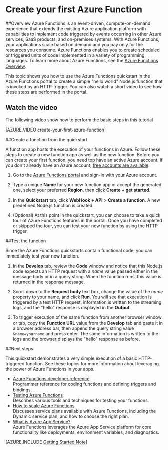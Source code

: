 <properties
   pageTitle="Create your first Azure Function | Microsoft Azure"
   description="Build your first Azure Function, a serverless application, in less than two minutes."
   services="functions"
   documentationCenter="na"
   authors="ggailey777"
   manager="erikre"
   editor=""
   tags=""
   />

<tags
   ms.service="functions"
   ms.devlang="multiple"
   ms.topic="hero-article"
   ms.tgt_pltfrm="multiple"
   ms.workload="na"
   ms.date="04/21/2016"
   ms.author="glenga"/>

# Create your first Azure Function

##Overview
Azure Functions is an event-driven, compute-on-demand experience that extends the existing Azure application platform with capabilities to implement code triggered by events occurring in other Azure services, SaaS products, and on-premises systems. With Azure Functions, your applications scale based on demand and you pay only for the resources you consume. Azure Functions enables you to create scheduled or triggered units of code implemented in a variety of programming languages. To learn more about Azure Functions, see the [Azure Functions Overview](functions-overview.md).

This topic shows you how to use the Azure Functions quickstart in the Azure Functions portal to create a simple "hello world"  Node.js function that is invoked by an HTTP-trigger. You can also watch a short video to see how these steps are performed in the portal.

## Watch the video

The following video show how to perform the basic steps in this tutorial 

[AZURE.VIDEO create-your-first-azure-function]

##Create a function from the quickstart

A function app hosts the execution of your functions in Azure. Follow these steps to create a new function app as well as the new function. Before you can create your first function, you need top have an active Azure account. If you don't already have an Azure account, [free accounts are available](https://azure.microsoft.com/free/).

1. Go to the [Azure Functions portal](https://functions.azure.com/signin) and sign-in with your Azure account.

2. Type a unique **Name** for your new function app or accept the generated one, select your preferred **Region**, then click **Create + get started**. 

3. In the **Quickstart** tab, click **WebHook + API** > **Create a function**. A new predefined Node.js function is created. 

4. (Optional) At this point in the quickstart, you can choose to take a quick tour of Azure Functions features in the portal.	Once you have completed or skipped the tour, you can test your new function by using the HTTP trigger.

##Test the function

Since the Azure Functions quickstarts contain functional code, you can immediately test your new function.

1. In the **Develop** tab, review the **Code** window and notice that this Node.js code expects an HTTP request with a *name* value passed either in the message body or in a query string. When the function runs, this value is returned in the response message.

2. Scroll down to the **Request body** text box, change the value of the *name* property to your name, and click **Run**. You will see that execution is triggered by a test HTTP request, information is written to the streaming logs, and the "hello" response is displayed in the **Output**. 

3. To trigger execution of the same function from another browser window or tab, copy the **Function URL** value from the **Develop** tab and paste it in a browser address bar, then append the query string value `&name=yourname` and press enter. The same information is written to the logs and the browser displays the "hello" response as before.

##Next steps

This quickstart demonstrates a very simple execution of a basic HTTP-triggered function. See these topics for more information about leveraging the power of Azure Functions in your apps.

+ [Azure Functions developer reference](functions-reference.md)  
Programmer reference for coding functions and defining triggers and bindings.
+ [Testing Azure Functions](functions-test-a-function.md)  
Describes various tools and techniques for testing your functions.
+ [How to scale Azure Functions](functions-scale.md)  
Discusses service plans available with Azure Functions, including the Dynamic service plan, and how to choose the right plan. 
+ [What is Azure App Service?](../app-service/app-service-value-prop-what-is.md)  
Azure Functions leverages the Azure App Service platform for core functionality like deployments, environment variables, and diagnostics. 

[AZURE.INCLUDE [Getting Started Note](../../includes/functions-get-help.md)]